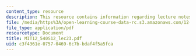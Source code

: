 ```yaml
---
content_type: resource
description: This resource contains information regarding lecture notes.
file: /media/https%3A/open-learning-course-data-rc.s3.amazonaws.com/12-540-principles-of-the-global-positioning-system-spring-2012/c3f4361e075704696c7bbdaf4f5a5fca_MIT12_540S12_lec23.pdf
file_type: application/pdf
resourcetype: Document
title: MIT12_540S12_lec23.pdf
uid: c3f4361e-0757-0469-6c7b-bdaf4f5a5fca
---
```

